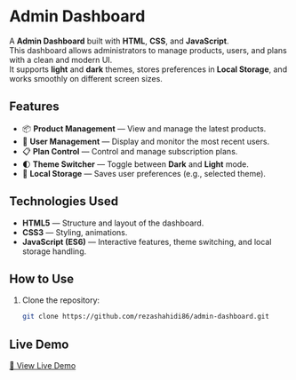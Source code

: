 # Admin Dashboard

A **Admin Dashboard** built with **HTML**, **CSS**, and **JavaScript**.  
This dashboard allows administrators to manage products, users, and plans with a clean and modern UI.  
It supports **light** and **dark** themes, stores preferences in **Local Storage**, and works smoothly on different screen sizes.

## Features

- 📦 **Product Management** — View and manage the latest products.
- 👥 **User Management** — Display and monitor the most recent users.
- 📋 **Plan Control** — Control and manage subscription plans.
- 🌓 **Theme Switcher** — Toggle between **Dark** and **Light** mode.
- 💾 **Local Storage** — Saves user preferences (e.g., selected theme).


## Technologies Used

- **HTML5** — Structure and layout of the dashboard.
- **CSS3** — Styling, animations.
- **JavaScript (ES6)** — Interactive features, theme switching, and local storage handling.

## How to Use

1. Clone the repository:
   ```bash
   git clone https://github.com/rezashahidi86/admin-dashboard.git

## Live Demo

[🔗 View Live Demo](https://rezashahidi86.github.io/admin-dashboard/)



